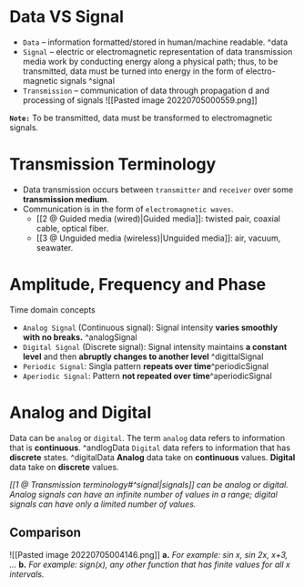 # Data VS Signal
- `Data` – information formatted/stored in human/machine readable. ^data
- `Signal` – electric or electromagnetic representation of data
	transmission media work by conducting energy along a physical path; thus, to be transmitted, data must be turned into energy in the form of electro-magnetic signals ^signal
- `Transmission` – communication of  data through  propagation d and  processing  of signals
![[Pasted image 20220705000559.png]]

**`Note:`** To be transmitted, data must be transformed to electromagnetic signals.

# Transmission Terminology
- Data transmission occurs between `transmitter` and `receiver` over some **transmission medium**.
- Communication is in the form of `electromagnetic waves`.
	- [[2 @ Guided media (wired)|Guided media]]: twisted pair, coaxial cable, optical fiber.
	- [[3 @ Unguided media (wireless)|Unguided media]]: air, vacuum, seawater.

# Amplitude, Frequency and Phase
Time domain concepts
- `Analog Signal` (Continuous signal): Signal intensity **varies smoothly with no breaks.** ^analogSignal
- `Digital Signal` (Discrete signal): Signal intensity maintains **a constant level** and then **abruptly changes to another level** ^digittalSignal
- `Periodic Signal`: Singla pattern **repeats over time**^periodicSignal
- `Aperiodic Signal`: Pattern  **not repeated over time**^aperiodicSignal

# Analog and Digital
Data can be `analog` or `digital`. 
The term `analog` data refers to information that is **continuous**. ^andlogData
`Digital` data refers to information that has **discrete** states. ^digitalData
**Analog** data take on **continuous** values. **Digital** data take on **discrete** values.

*[[1 @ Transmission terminology#^signal|signals]] can be analog or digital.
Analog signals can have an infinite number of values in a range; digital signals can have only a limited number of values.*

## Comparison
![[Pasted image 20220705004146.png]]
**a.** *For example: sin x, sin 2x, x+3, …*
**b.** *For example: sign(x), any other function that has finite values for all x intervals.*

